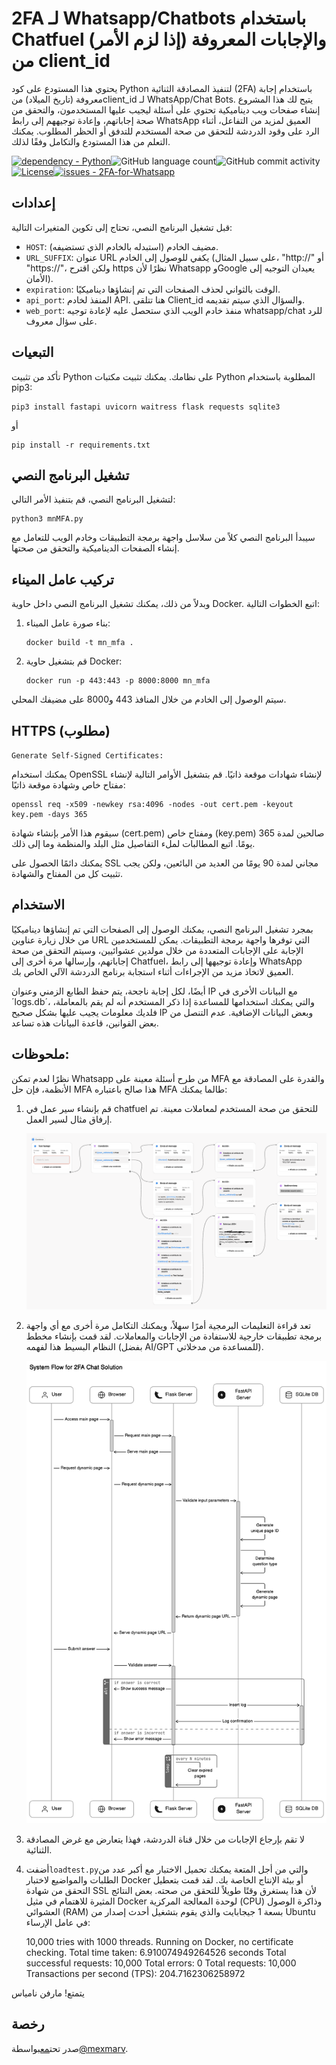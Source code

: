 # 2FA لـ Whatsapp/Chatbots باستخدام Chatfuel (إذا لزم الأمر) والإجابات المعروفة من client_id

يحتوي هذا المستودع على كود Python لتنفيذ المصادقة الثنائية (2FA) باستخدام إجابة معروفة (تاريخ الميلاد) منclient_id لـ WhatsApp/Chat Bots. يتيح لك هذا المشروع إنشاء صفحات ويب ديناميكية تحتوي على أسئلة ليجيب عليها المستخدمون، والتحقق من صحة إجاباتهم، وإعادة توجيههم إلى رابط WhatsApp العميق لمزيد من التفاعل، أثناء الرد على وقود الدردشة للتحقق من صحة المستخدم للتدفق أو الحظر المطلوب. يمكنك التعلم من هذا المستودع والتكامل وفقًا لذلك.

[![dependency - Python](https://img.shields.io/badge/dependency-Python-blue)](https://pypi.org/project/Python)![GitHub language count](https://img.shields.io/github/languages/count/mexmarv/2FA-for-Whatsapp)![GitHub commit activity](https://img.shields.io/github/commit-activity/y/mexmarv/2FA-for-Whatsapp)[![License](https://img.shields.io/badge/License-MIT-blue)](#license)[![issues - 2FA-for-Whatsapp](https://img.shields.io/github/issues/mexmarv/2FA-for-Whatsapp)](https://github.com/mexmarv/2FA-for-Whatsapp/issues)

## إعدادات

قبل تشغيل البرنامج النصي، تحتاج إلى تكوين المتغيرات التالية:

-   `HOST`: مضيف الخادم (استبدله بالخادم الذي تستضيفه).
-   `URL_SUFFIX`: عنوان URL يكفي للوصول إلى الخادم (على سبيل المثال، "http&#x3A;//" أو "https&#x3A;//"، ولكن اقترح https نظرًا لأن Whatsapp وGoogle يعيدان التوجيه إلى الأمان).
-   `expiration`: الوقت بالثواني لحذف الصفحات التي تم إنشاؤها ديناميكيًا.
-   `api_port`: المنفذ لخادم API. هنا تتلقى Client_id والسؤال الذي سيتم تقديمه.
-   `web_port`: منفذ خادم الويب الذي ستحصل عليه لإعادة توجيه whatsapp/chat للرد على سؤال معروف.

## التبعيات

تأكد من تثبيت Python على نظامك. يمكنك تثبيت مكتبات Python المطلوبة باستخدام pip3:

    pip3 install fastapi uvicorn waitress flask requests sqlite3

أو

    pip install -r requirements.txt

## تشغيل البرنامج النصي

لتشغيل البرنامج النصي، قم بتنفيذ الأمر التالي:

    python3 mnMFA.py

سيبدأ البرنامج النصي كلاً من سلاسل واجهة برمجة التطبيقات وخادم الويب للتعامل مع إنشاء الصفحات الديناميكية والتحقق من صحتها.

## تركيب عامل الميناء

وبدلاً من ذلك، يمكنك تشغيل البرنامج النصي داخل حاوية Docker. اتبع الخطوات التالية:

1.  بناء صورة عامل الميناء:

        docker build -t mn_mfa .

2.  قم بتشغيل حاوية Docker:

        docker run -p 443:443 -p 8000:8000 mn_mfa

سيتم الوصول إلى الخادم من خلال المنافذ 443 و8000 على مضيفك المحلي.

## HTTPS (مطلوب)

`Generate Self-Signed Certificates:`

يمكنك استخدام OpenSSL لإنشاء شهادات موقعة ذاتيًا. قم بتشغيل الأوامر التالية لإنشاء مفتاح خاص وشهادة موقعة ذاتيًا:

    openssl req -x509 -newkey rsa:4096 -nodes -out cert.pem -keyout key.pem -days 365

سيقوم هذا الأمر بإنشاء شهادة (cert.pem) ومفتاح خاص (key.pem) صالحين لمدة 365 يومًا. اتبع المطالبات لملء التفاصيل مثل البلد والمنظمة وما إلى ذلك.

يمكنك دائمًا الحصول على SSL مجاني لمدة 90 يومًا من العديد من البائعين، ولكن يجب تثبيت كل من المفتاح والشهادة.

## الاستخدام

بمجرد تشغيل البرنامج النصي، يمكنك الوصول إلى الصفحات التي تم إنشاؤها ديناميكيًا من خلال زيارة عناوين URL التي توفرها واجهة برمجة التطبيقات. يمكن للمستخدمين الإجابة على الإجابات المتعددة من خلال مولدين عشوائيين، وسيتم التحقق من صحة إجاباتهم، وإرسالها مرة أخرى إلى Chatfuel، وإعادة توجيهها إلى رابط WhatsApp العميق لاتخاذ مزيد من الإجراءات أثناء استجابة برنامج الدردشة الآلي الخاص بك.

أيضًا، لكل إجابة ناجحة، يتم حفظ الطابع الزمني وعنوان IP مع البيانات الأخرى في ´logs.db´، والتي يمكنك استخدامها للمساعدة إذا ذكر المستخدم أنه لم يقم بالمعاملة، فلديك معلومات يجيب عليها بشكل صحيح IP وبعض البيانات الإضافية. عدم التنصل من بعض القوانين، قاعدة البيانات هذه تساعد.

## ملحوظات:

نظرًا لعدم تمكن Whatsapp من طرح أسئلة معينة على MFA والقدرة على المصادقة مع الأنظمة، فإن حل MFA هذا صالح باعتباره MFA طالما يمكنك:

1.  قم بإنشاء سير عمل في chatfuel للتحقق من صحة المستخدم لمعاملات معينة. تم إرفاق مثال لسير العمل.
    <center><img src="/chatfuel.png"/></center>
2.  تعد قراءة التعليمات البرمجية أمرًا سهلاً، ويمكنك التكامل مرة أخرى مع أي واجهة برمجة تطبيقات خارجية للاستفادة من الإجابات والمعاملات. لقد قمت بإنشاء مخطط النظام البسيط هذا لفهمه (بفضل AI/GPT للمساعدة من مدخلاتي).
    <center><img src="/2FASystemDiagram.svg"/></center>
3.  لا تقم بإرجاع الإجابات من خلال قناة الدردشة، فهذا يتعارض مع غرض المصادقة الثنائية.
4.  أضفت`loadtest.py`والتي من أجل المتعة يمكنك تحميل الاختبار مع أكبر عدد من الطلبات والمواضيع لاختبار Docker أو بيئة الإنتاج الخاصة بك. لقد قمت بتعطيل التحقق من شهادة SSL لأن هذا يستغرق وقتًا طويلاً للتحقق من صحته. بعض النتائج المثيرة للاهتمام في مثيل Docker لوحدة المعالجة المركزية (CPU) وذاكرة الوصول العشوائي (RAM) بسعة 1 جيجابايت والذي يقوم بتشغيل أحدث إصدار من Ubuntu في عامل الإرساء:


    10,000 tries with 1000 threads. Running on Docker, no certificate checking.
    Total time taken: 6.910074949264526 seconds
    Total successful requests: 10,000
    Total errors: 0
    Total requests: 10,000
    Transactions per second (TPS): 204.7162306258972

يتمتع!
مارفن نامياس

## رخصة

صدر تحت[مع](/LICENSE)بواسطة[@mexmarv](https://github.com/mexmarv).
